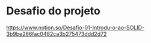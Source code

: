 # Desafio do projeto

https://www.notion.so/Desafio-01-Introdu-o-ao-SOLID-3b9be286fac0482ca3b275473ddd2d72